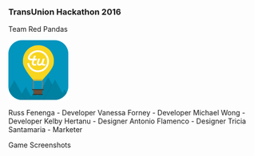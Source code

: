 ### TransUnion Hackathon 2016
Team Red Pandas

![alt tag](Screenshots/App_Logo.png)

Russ Fenenga - Developer
Vanessa Forney - Developer
Michael Wong - Developer
Kelby Hertanu - Designer
Antonio Flamenco - Designer
Tricia Santamaria - Marketer


Game Screenshots
